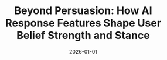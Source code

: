---
title: "Beyond Persuasion: How AI Response Features Shape User Belief Strength and Stance"
collection: publications
category: conferences
venue: 'ACM Conference on Computer-Supported Cooperative Work and Social Computing (Under Review)'
date: 2026-01-01
---